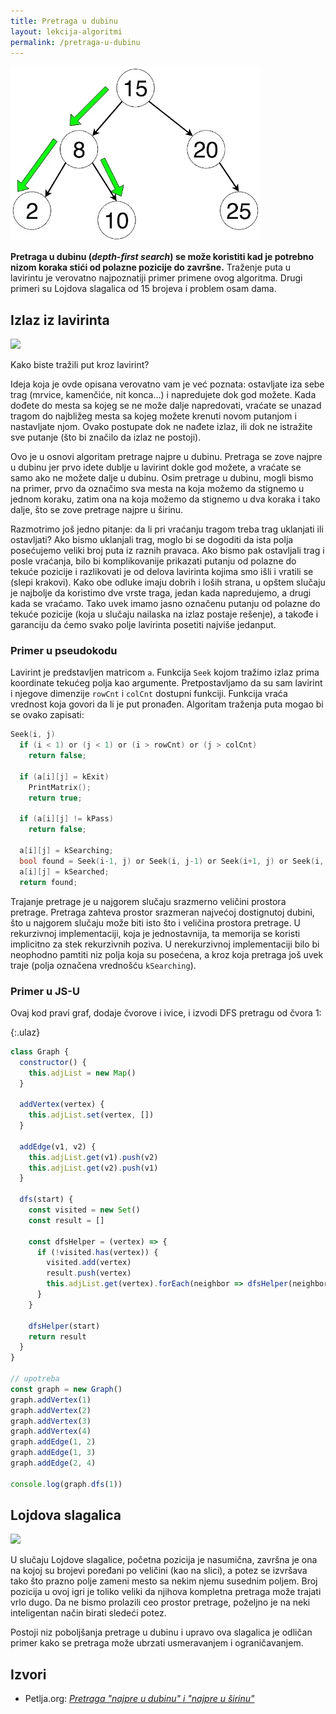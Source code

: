 ```yaml
---
title: Pretraga u dubinu
layout: lekcija-algoritmi
permalink: /pretraga-u-dubinu
---
```


![](/images/koncepti/algoritmi/depth-first-search.webp)

**Pretraga u dubinu (*depth-first search*) se može koristiti kad je potrebno nizom koraka stići od polazne pozicije do završne.** Traženje puta u lavirintu je verovatno najpoznatiji primer primene ovog algoritma. Drugi primeri su Lojdova slagalica od 15 brojeva i problem osam dama.

## Izlaz iz lavirinta

![](https://upload.wikimedia.org/wikipedia/commons/1/11/Tremaux_Maze_Solving_Algorithm.gif)

Kako biste tražili put kroz lavirint?

Ideja koja je ovde opisana verovatno vam je već poznata: ostavljate iza sebe trag (mrvice, kamenčiće, nit konca...) i napredujete dok god možete. Kada dođete do mesta sa kojeg se ne može dalje napredovati, vraćate se unazad tragom do najbližeg mesta sa kojeg možete krenuti novom putanjom i nastavljate njom. Ovako postupate dok ne nađete izlaz, ili dok ne istražite sve putanje (što bi značilo da izlaz ne postoji).

Ovo je u osnovi algoritam pretrage najpre u dubinu. Pretraga se zove najpre u dubinu jer prvo idete dublje u lavirint dokle god možete, a vraćate se samo ako ne možete dalje u dubinu. Osim pretrage u dubinu, mogli bismo na primer, prvo da označimo sva mesta na koja možemo da stignemo u jednom koraku, zatim ona na koja možemo da stignemo u dva koraka i tako dalje, što se zove pretrage najpre u širinu.

Razmotrimo još jedno pitanje: da li pri vraćanju tragom treba trag uklanjati ili ostavljati? Ako bismo uklanjali trag, moglo bi se dogoditi da ista polja posećujemo veliki broj puta iz raznih pravaca. Ako bismo pak ostavljali trag i posle vraćanja, bilo bi komplikovanije prikazati putanju od polazne do tekuće pozicije i razlikovati je od delova lavirinta kojima smo išli i vratili se (slepi krakovi). Kako obe odluke imaju dobrih i loših strana, u opštem slučaju je najbolje da koristimo dve vrste traga, jedan kada napredujemo, a drugi kada se vraćamo. Tako uvek imamo jasno označenu putanju od polazne do tekuće pozicije (koja u slučaju nailaska na izlaz postaje rešenje), a takođe i garanciju da ćemo svako polje lavirinta posetiti najviše jedanput.

### Primer u pseudokodu

Lavirint je predstavljen matricom `a`. Funkcija `Seek` kojom tražimo izlaz prima koordinate tekućeg polja kao argumente. Pretpostavljamo da su sam lavirint i njegove dimenzije `rowCnt` i `colCnt` dostupni funkciji. Funkcija vraća vrednost koja govori da li je put pronađen. Algoritam traženja puta mogao bi se ovako zapisati:

```c
Seek(i, j)
  if (i < 1) or (j < 1) or (i > rowCnt) or (j > colCnt)
    return false;

  if (a[i][j] = kExit)
    PrintMatrix();
    return true;

  if (a[i][j] != kPass)
    return false;

  a[i][j] = kSearching;
  bool found = Seek(i-1, j) or Seek(i, j-1) or Seek(i+1, j) or Seek(i, j+1);
  a[i][j] = kSearched;
  return found;
```

Trajanje pretrage je u najgorem slučaju srazmerno veličini prostora pretrage. Pretraga zahteva prostor srazmeran najvećoj dostignutoj dubini, što u najgorem slučaju može biti isto što i veličina prostora pretrage. U rekurzivnoj implementaciji, koja je jednostavnija, ta memorija se koristi implicitno za stek rekurzivnih poziva. U nerekurzivnoj implementaciji bilo bi neophodno pamtiti niz polja koja su posećena, a kroz koja pretraga još uvek traje (polja označena vrednošću `kSearching`).

### Primer u JS-U

Ovaj kod pravi graf, dodaje čvorove i ivice, i izvodi DFS pretragu od čvora 1:

{:.ulaz}
```js
class Graph {
  constructor() {
    this.adjList = new Map()
  }

  addVertex(vertex) {
    this.adjList.set(vertex, [])
  }

  addEdge(v1, v2) {
    this.adjList.get(v1).push(v2)
    this.adjList.get(v2).push(v1)
  }

  dfs(start) {
    const visited = new Set()
    const result = []

    const dfsHelper = (vertex) => {
      if (!visited.has(vertex)) {
        visited.add(vertex)
        result.push(vertex)
        this.adjList.get(vertex).forEach(neighbor => dfsHelper(neighbor))
      }
    }

    dfsHelper(start)
    return result
  }
}

// upotreba
const graph = new Graph()
graph.addVertex(1)
graph.addVertex(2)
graph.addVertex(3)
graph.addVertex(4)
graph.addEdge(1, 2)
graph.addEdge(1, 3)
graph.addEdge(2, 4)

console.log(graph.dfs(1))
```

## Lojdova slagalica

![](https://upload.wikimedia.org/wikipedia/commons/thumb/9/91/15-puzzle.svg/240px-15-puzzle.svg.png)

U slučaju Lojdove slagalice, početna pozicija je nasumična, završna je ona na kojoj su brojevi poređani po veličini (kao na slici), a potez se izvršava tako što prazno polje zameni mesto sa nekim njemu susednim poljem. Broj pozicija u ovoj igri je toliko veliki da njihova kompletna pretraga može trajati vrlo dugo. Da ne bismo prolazili ceo prostor pretrage, poželjno je na neki inteligentan način birati sledeći potez.

Postoji niz poboljšanja pretrage u dubinu i upravo ova slagalica je odličan primer kako se pretraga može ubrzati usmeravanjem i ograničavanjem.

## Izvori

- Petlja.org: [*Pretraga "najpre u dubinu" i "najpre u širinu"*](https://petlja.org/BubbleBee/r/Lectures/algoritmi-pretrage-najpre-u-dubinu-i-najpre-u-sirinu)

